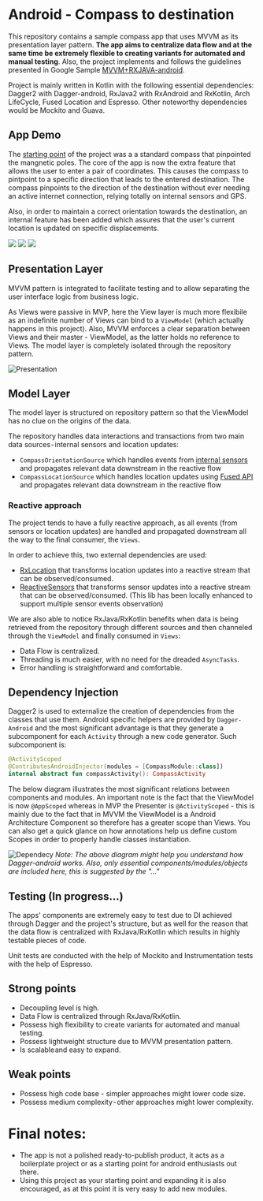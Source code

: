# Android - Compass to destination
This repository contains a sample compass app that uses MVVM as its presentation layer pattern. **The app aims to centralize data flow and at the same time be extremely flexible to creating variants for automated and manual testing**. Also, the project implements and follows the guidelines presented in Google Sample [MVVM+RXJAVA-android](https://github.com/googlesamples/android-architecture/tree/dev-todo-mvvm-rxjava/).

Project is mainly written in Kotlin with the following essential dependencies: Dagger2 with Dagger-android, RxJava2 with RxAndroid and RxKotlin, Arch LifeCycle, Fused Location and Espresso. Other noteworthy dependencies would be Mockito and Guava.
## App Demo
The [starting point](https://github.com/iutinvg/compass) of the project was a a standard compass that pinpointed the mangnetic poles. The core of the app is now the extra feature that allows the user to enter a pair of coordinates. This causes the compass to pintpoint to a specific direction that leads to the entered destination. The compass pinpoints to the direction of the destination without ever needing an active internet connection, relying totally on internal sensors and GPS.

Also, in order to maintain a correct orientation towards the destination, an internal feature has been added which assures that the user's current location is updated on specific displacements.

![](https://github.com/catalinghita8/android-kotlin-compass/blob/master/readme_pics/1f.gif)
![](https://github.com/catalinghita8/android-kotlin-compass/blob/master/readme_pics/2f.gif)
![](https://github.com/catalinghita8/android-kotlin-compass/blob/master/readme_pics/3f.gif)

## Presentation Layer
MVVM pattern is integrated to facilitate testing and to allow separating the user interface logic from business logic.

As Views were passive in MVP, here the View layer is much more flexibile as an indefinite number of Views can bind to a `ViewModel` (which actually happens in this project). Also, MVVM enforces a clear separation between Views and their master - ViewModel, as the latter holds no reference to Views. The model layer is completely isolated through the repository pattern.

![Presentation](https://github.com/catalinghita8/android-kotlin-compass/blob/master/readme_pics/dagger_graph.png)

## Model Layer
The model layer is structured on repository pattern so that the ViewModel has no clue on the origins of the data. 

The repository handles data interactions and transactions from two main data sources - internal sensors and location updates:
- `CompassOrientationSource` which handles events from [internal sensors](https://developer.android.com/guide/topics/sensors/) and propagates relevant data downstream in the reactive flow 
- `CompassLocationSource` which handles location updates using [Fused API](https://developers.google.com/location-context/fused-location-provider/)  and propagates relevant data downstream in the reactive flow 

### Reactive approach
The project tends to have a fully reactive approach, as all events (from sensors or location updates) are handled and propagated downstream all the way to the final consumer, the `Views`.

In order to achieve this, two external dependencies are used:
- [RxLocation](https://github.com/patloew/RxLocation) that transforms location updates into a reactive stream that can be observed/consumed.
- [ReactiveSensors](https://github.com/pwittchen/ReactiveSensors) that transforms sensor updates into a reactive stream that can be observed/consumed. (This lib has been locally enhanced to support multiple sensor events observation)

We are also able to notice RxJava/RxKotlin benefits when data is being retrieved from the repository through different sources and then  channeled through the `ViewModel` and finally consumed in `Views`:
- Data Flow is centralized.
- Threading is much easier, with no need for the dreaded `AsyncTasks`.
- Error handling is straightforward and comfortable.

## Dependency Injection
Dagger2 is used to externalize the creation of dependencies from the classes that use them. Android specific helpers are provided by `Dagger-Android` and the most significant advantage is that they generate a subcomponent for each `Activity` through a new code generator.
Such subcomponent is:
```kotlin
@ActivityScoped
@ContributesAndroidInjector(modules = [CompassModule::class])
internal abstract fun compassActivity(): CompassActivity
```
The below diagram illustrates the most significant relations between components and modules. An important note is the fact that the ViewModel is now `@AppScoped` whereas in MVP the Presenter is `@ActivityScoped` - this is mainly due to the fact that in MVVM the ViewModel is a Android Architecture Component so therefore has a greater scope  than Views. You can also get a quick glance on how annotations help us define custom Scopes in order to properly handle classes instantiation.

![Dependecy](https://github.com/catalinghita8/android-kotlin-compass/blob/master/readme_pics/presentation_layer.png)
_Note: The above diagram might help you understand how Dagger-android works. Also, only essential components/modules/objects are included here, this is suggested by the "…"_

## Testing (In progress...)
The apps' components are extremely easy to test due to DI achieved through Dagger and the project's structure, but as well for the reason that the data flow is centralized with RxJava/RxKotlin which results in highly testable pieces of code. 

Unit tests are conducted with the help of Mockito and Instrumentation tests with the help of Espresso. 
## Strong points
- Decoupling level is high.
- Data Flow is centralized through RxJava/RxKotlin.
- Possess high flexibility to create variants for automated and manual testing.
- Possess lightweight structure due to MVVM presentation pattern.
- Is scalable and easy to expand.
## Weak points
- Possess high code base - simpler approaches might lower code size.
- Possess medium complexity - other approaches might lower complexity.

# Final notes:
- The app is not a polished ready-to-publish product, it acts as a boilerplate project or as a starting point for android enthusiasts out there.
- Using this project as your starting point and expanding it is also encouraged, as at this point it is very easy to add new modules.
